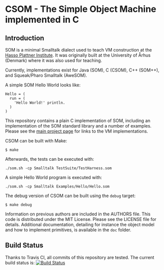 CSOM - The Simple Object Machine implemented in C
=================================================

Introduction
------------

SOM is a minimal Smalltalk dialect used to teach VM construction at the [Hasso
Plattner Institute][SOM]. It was originally built at the University of Århus
(Denmark) where it was also used for teaching.

Currently, implementations exist for Java (SOM), C (CSOM), C++ (SOM++), and
Squeak/Pharo Smalltalk (AweSOM).

A simple SOM Hello World looks like:

```Smalltalk
Hello = (
  run = (
    'Hello World!' println.
  )
)
```

This repository contains a plain C implementation of SOM, including an
implementation of the SOM standard library and a number of examples. Please see
the [main project page][SOMst] for links to the VM implementations.


CSOM can be built with Make:

    $ make

Afterwards, the tests can be executed with:

    ./som.sh -cp Smalltalk TestSuite/TestHarness.som
   
A simple Hello World program is executed with:

    ./som.sh -cp Smalltalk Examples/Hello/Hello.som

The debug version of CSOM can be built using the `debug` target:

    $ make debug

Information on previous authors are included in the AUTHORS file. This code is
distributed under the MIT License. Please see the LICENSE file for details.
Additional documentation, detailing for instance the object model and how to
implement primitives, is available in the `doc` folder.


Build Status
------------

Thanks to Travis CI, all commits of this repository are tested.
The current build status is: [![Build Status](https://travis-ci.org/SOM-st/CSOM.png?branch=master)](https://travis-ci.org/SOM-st/CSOM/)

 [SOM]: http://www.hpi.uni-potsdam.de/hirschfeld/projects/som/
 [SOMst]: https://travis-ci.org/SOM-st/


      
